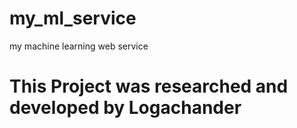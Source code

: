 # my_ml_service
my machine learning web service

# This Project was  researched and developed by Logachander  
